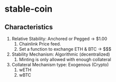 # stable-coin

## Characteristics

1. Relative Stability: Anchored or Pegged -> $1.00
   1. Chainlink Price feed.
   2. Set a function to exchange ETH & BTC -> $$$
2. Stability Mechanism: Algorithmic (decentralized)
   1. Minting is only allowed with enough collateral
3. Collateral Mechanism type: Exogenous (Crypto)
   1. wETH
   2. wBTC
